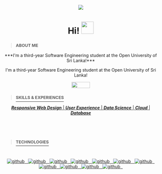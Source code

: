 
<p align="center"><a href="https://imgur.com/sh07vdn"><img src="https://i.imgur.com/sh07vdn.png" title=" " /></a></p>

<p align="center"><h1 align="center">Hi! <img src="https://media.giphy.com/media/8XaBSsyQaYFxxNqznU/giphy.gif" width="40" height="40"/></h1>

 <div align=left>

> ### <sup> ABOUT ME </sup>

<div align=center>
 ***I'm a third-year Software Engineering student at the Open University of Sri Lanka!***
</div>

<p align="center">I'm a third-year Software Engineering student at the Open University of Sri Lanka! </p>

<p align="center"><a href="https://linkedin.com/in/mgkshavinda"><img src="https://i.imgur.com/1HtFi4b.png" width="60" height="20"/></p>

> ### <sup> SKILLS & EXPERIENCES </sup>

<div align=center>
  
***Responsive Web Design*** | ***User Experience*** | ***Data Science*** | ***Cloud*** | ***Database***

</div>
 
#
<br/>

> ### <sup> TECHNOLOGIES </sup>

<br/>

<div align=center>

![github](https://www.vectorlogo.zone/logos/java/java-vertical.svg) &nbsp;
![github](https://www.vectorlogo.zone/logos/amazon_aws/amazon_aws-ar21.svg) &nbsp;
![github](https://www.vectorlogo.zone/logos/w3_html5/w3_html5-icon.svg) &nbsp;
![github](https://www.vectorlogo.zone/logos/w3_css/w3_css-icon.svg) &nbsp;
![github](https://www.vectorlogo.zone/logos/javascript/javascript-icon.svg) &nbsp;
![github](https://www.vectorlogo.zone/logos/getbootstrap/getbootstrap-icon.svg) &nbsp;
![github](https://www.vectorlogo.zone/logos/mysql/mysql-horizontal.svg) &nbsp;
![github](https://www.vectorlogo.zone/logos/postgresql/postgresql-icon.svg) &nbsp;
![github](https://www.vectorlogo.zone/logos/git-scm/git-scm-icon.svg) &nbsp;
![github](https://www.vectorlogo.zone/logos/python/python-icon.svg) &nbsp;
![github](https://www.vectorlogo.zone/logos/djangoproject/djangoproject-icon.svg) &nbsp;

</div>

